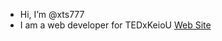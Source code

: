 - Hi, I’m @xts777
- I am a web developer for TEDxKeioU [Web Site](https://www.tedxkeiou.com/)

<!---
xts777/xts777 is a ✨ special ✨ repository because its `README.md` (this file) appears on your GitHub profile.
You can click the Preview link to take a look at your changes.
--->
